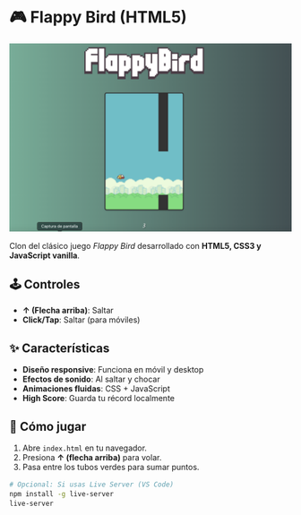 # 🎮 Flappy Bird (HTML5)  

![Captura del Juego](./img/FlappyBird-screenshot.png)  


Clon del clásico juego *Flappy Bird* desarrollado con **HTML5, CSS3 y JavaScript vanilla**.  

## 🕹️ Controles  
- **↑ (Flecha arriba)**: Saltar  
- **Click/Tap**: Saltar (para móviles)  

## ✨ Características  
- **Diseño responsive**: Funciona en móvil y desktop  
- **Efectos de sonido**: Al saltar y chocar  
- **Animaciones fluidas**: CSS + JavaScript  
- **High Score**: Guarda tu récord localmente  

## 🚀 Cómo jugar  
1. Abre `index.html` en tu navegador.  
2. Presiona **↑ (flecha arriba)** para volar.  
3. Pasa entre los tubos verdes para sumar puntos.  

```bash
# Opcional: Si usas Live Server (VS Code)
npm install -g live-server
live-server
